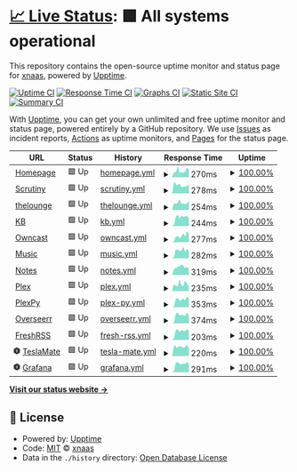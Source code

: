# [📈 Live Status](https://status.xnaas.info): <!--live status--> **🟩 All systems operational**

This repository contains the open-source uptime monitor and status page for [xnaas](https://xnaas.info/), powered by [Upptime](https://github.com/upptime/upptime).

[![Uptime CI](https://github.com/xnaas/status/workflows/Uptime%20CI/badge.svg)](https://github.com/xnaas/status/actions?query=workflow%3A%22Uptime+CI%22)
[![Response Time CI](https://github.com/xnaas/status/workflows/Response%20Time%20CI/badge.svg)](https://github.com/xnaas/status/actions?query=workflow%3A%22Response+Time+CI%22)
[![Graphs CI](https://github.com/xnaas/status/workflows/Graphs%20CI/badge.svg)](https://github.com/xnaas/status/actions?query=workflow%3A%22Graphs+CI%22)
[![Static Site CI](https://github.com/xnaas/status/workflows/Static%20Site%20CI/badge.svg)](https://github.com/xnaas/status/actions?query=workflow%3A%22Static+Site+CI%22)
[![Summary CI](https://github.com/xnaas/status/workflows/Summary%20CI/badge.svg)](https://github.com/xnaas/status/actions?query=workflow%3A%22Summary+CI%22)

With [Upptime](https://upptime.js.org), you can get your own unlimited and free uptime monitor and status page, powered entirely by a GitHub repository. We use [Issues](https://github.com/xnaas/status/issues) as incident reports, [Actions](https://github.com/xnaas/status/actions) as uptime monitors, and [Pages](https://status.xnaas.info) for the status page.

<!--start: status pages-->
<!-- This summary is generated by Upptime (https://github.com/upptime/upptime) -->
<!-- Do not edit this manually, your changes will be overwritten -->
<!-- prettier-ignore -->
| URL | Status | History | Response Time | Uptime |
| --- | ------ | ------- | ------------- | ------ |
| <img alt="" src="https://favicons.githubusercontent.com/xnaas.info" height="13"> [Homepage](https://xnaas.info) | 🟩 Up | [homepage.yml](https://github.com/xnaas/status/commits/HEAD/history/homepage.yml) | <details><summary><img alt="Response time graph" src="./graphs/homepage/response-time-week.png" height="20"> 270ms</summary><br><a href="https://status.xnaas.info/history/homepage"><img alt="Response time 299" src="https://img.shields.io/endpoint?url=https%3A%2F%2Fraw.githubusercontent.com%2Fxnaas%2Fstatus%2FHEAD%2Fapi%2Fhomepage%2Fresponse-time.json"></a><br><a href="https://status.xnaas.info/history/homepage"><img alt="24-hour response time 306" src="https://img.shields.io/endpoint?url=https%3A%2F%2Fraw.githubusercontent.com%2Fxnaas%2Fstatus%2FHEAD%2Fapi%2Fhomepage%2Fresponse-time-day.json"></a><br><a href="https://status.xnaas.info/history/homepage"><img alt="7-day response time 270" src="https://img.shields.io/endpoint?url=https%3A%2F%2Fraw.githubusercontent.com%2Fxnaas%2Fstatus%2FHEAD%2Fapi%2Fhomepage%2Fresponse-time-week.json"></a><br><a href="https://status.xnaas.info/history/homepage"><img alt="30-day response time 299" src="https://img.shields.io/endpoint?url=https%3A%2F%2Fraw.githubusercontent.com%2Fxnaas%2Fstatus%2FHEAD%2Fapi%2Fhomepage%2Fresponse-time-month.json"></a><br><a href="https://status.xnaas.info/history/homepage"><img alt="1-year response time 299" src="https://img.shields.io/endpoint?url=https%3A%2F%2Fraw.githubusercontent.com%2Fxnaas%2Fstatus%2FHEAD%2Fapi%2Fhomepage%2Fresponse-time-year.json"></a></details> | <details><summary><a href="https://status.xnaas.info/history/homepage">100.00%</a></summary><a href="https://status.xnaas.info/history/homepage"><img alt="All-time uptime 99.94%" src="https://img.shields.io/endpoint?url=https%3A%2F%2Fraw.githubusercontent.com%2Fxnaas%2Fstatus%2FHEAD%2Fapi%2Fhomepage%2Fuptime.json"></a><br><a href="https://status.xnaas.info/history/homepage"><img alt="24-hour uptime 100.00%" src="https://img.shields.io/endpoint?url=https%3A%2F%2Fraw.githubusercontent.com%2Fxnaas%2Fstatus%2FHEAD%2Fapi%2Fhomepage%2Fuptime-day.json"></a><br><a href="https://status.xnaas.info/history/homepage"><img alt="7-day uptime 100.00%" src="https://img.shields.io/endpoint?url=https%3A%2F%2Fraw.githubusercontent.com%2Fxnaas%2Fstatus%2FHEAD%2Fapi%2Fhomepage%2Fuptime-week.json"></a><br><a href="https://status.xnaas.info/history/homepage"><img alt="30-day uptime 99.94%" src="https://img.shields.io/endpoint?url=https%3A%2F%2Fraw.githubusercontent.com%2Fxnaas%2Fstatus%2FHEAD%2Fapi%2Fhomepage%2Fuptime-month.json"></a><br><a href="https://status.xnaas.info/history/homepage"><img alt="1-year uptime 99.94%" src="https://img.shields.io/endpoint?url=https%3A%2F%2Fraw.githubusercontent.com%2Fxnaas%2Fstatus%2FHEAD%2Fapi%2Fhomepage%2Fuptime-year.json"></a></details>
| <img alt="" src="https://raw.githubusercontent.com/AnalogJ/scrutiny/master/webapp/frontend/src/favicon.ico" height="13"> [Scrutiny](https://drive-status.xnaas.info) | 🟩 Up | [scrutiny.yml](https://github.com/xnaas/status/commits/HEAD/history/scrutiny.yml) | <details><summary><img alt="Response time graph" src="./graphs/scrutiny/response-time-week.png" height="20"> 278ms</summary><br><a href="https://status.xnaas.info/history/scrutiny"><img alt="Response time 300" src="https://img.shields.io/endpoint?url=https%3A%2F%2Fraw.githubusercontent.com%2Fxnaas%2Fstatus%2FHEAD%2Fapi%2Fscrutiny%2Fresponse-time.json"></a><br><a href="https://status.xnaas.info/history/scrutiny"><img alt="24-hour response time 298" src="https://img.shields.io/endpoint?url=https%3A%2F%2Fraw.githubusercontent.com%2Fxnaas%2Fstatus%2FHEAD%2Fapi%2Fscrutiny%2Fresponse-time-day.json"></a><br><a href="https://status.xnaas.info/history/scrutiny"><img alt="7-day response time 278" src="https://img.shields.io/endpoint?url=https%3A%2F%2Fraw.githubusercontent.com%2Fxnaas%2Fstatus%2FHEAD%2Fapi%2Fscrutiny%2Fresponse-time-week.json"></a><br><a href="https://status.xnaas.info/history/scrutiny"><img alt="30-day response time 300" src="https://img.shields.io/endpoint?url=https%3A%2F%2Fraw.githubusercontent.com%2Fxnaas%2Fstatus%2FHEAD%2Fapi%2Fscrutiny%2Fresponse-time-month.json"></a><br><a href="https://status.xnaas.info/history/scrutiny"><img alt="1-year response time 300" src="https://img.shields.io/endpoint?url=https%3A%2F%2Fraw.githubusercontent.com%2Fxnaas%2Fstatus%2FHEAD%2Fapi%2Fscrutiny%2Fresponse-time-year.json"></a></details> | <details><summary><a href="https://status.xnaas.info/history/scrutiny">100.00%</a></summary><a href="https://status.xnaas.info/history/scrutiny"><img alt="All-time uptime 100.00%" src="https://img.shields.io/endpoint?url=https%3A%2F%2Fraw.githubusercontent.com%2Fxnaas%2Fstatus%2FHEAD%2Fapi%2Fscrutiny%2Fuptime.json"></a><br><a href="https://status.xnaas.info/history/scrutiny"><img alt="24-hour uptime 100.00%" src="https://img.shields.io/endpoint?url=https%3A%2F%2Fraw.githubusercontent.com%2Fxnaas%2Fstatus%2FHEAD%2Fapi%2Fscrutiny%2Fuptime-day.json"></a><br><a href="https://status.xnaas.info/history/scrutiny"><img alt="7-day uptime 100.00%" src="https://img.shields.io/endpoint?url=https%3A%2F%2Fraw.githubusercontent.com%2Fxnaas%2Fstatus%2FHEAD%2Fapi%2Fscrutiny%2Fuptime-week.json"></a><br><a href="https://status.xnaas.info/history/scrutiny"><img alt="30-day uptime 100.00%" src="https://img.shields.io/endpoint?url=https%3A%2F%2Fraw.githubusercontent.com%2Fxnaas%2Fstatus%2FHEAD%2Fapi%2Fscrutiny%2Fuptime-month.json"></a><br><a href="https://status.xnaas.info/history/scrutiny"><img alt="1-year uptime 100.00%" src="https://img.shields.io/endpoint?url=https%3A%2F%2Fraw.githubusercontent.com%2Fxnaas%2Fstatus%2FHEAD%2Fapi%2Fscrutiny%2Fuptime-year.json"></a></details>
| <img alt="" src="https://favicons.githubusercontent.com/irc.xnaas.info" height="13"> [thelounge](https://irc.xnaas.info) | 🟩 Up | [thelounge.yml](https://github.com/xnaas/status/commits/HEAD/history/thelounge.yml) | <details><summary><img alt="Response time graph" src="./graphs/thelounge/response-time-week.png" height="20"> 254ms</summary><br><a href="https://status.xnaas.info/history/thelounge"><img alt="Response time 294" src="https://img.shields.io/endpoint?url=https%3A%2F%2Fraw.githubusercontent.com%2Fxnaas%2Fstatus%2FHEAD%2Fapi%2Fthelounge%2Fresponse-time.json"></a><br><a href="https://status.xnaas.info/history/thelounge"><img alt="24-hour response time 198" src="https://img.shields.io/endpoint?url=https%3A%2F%2Fraw.githubusercontent.com%2Fxnaas%2Fstatus%2FHEAD%2Fapi%2Fthelounge%2Fresponse-time-day.json"></a><br><a href="https://status.xnaas.info/history/thelounge"><img alt="7-day response time 254" src="https://img.shields.io/endpoint?url=https%3A%2F%2Fraw.githubusercontent.com%2Fxnaas%2Fstatus%2FHEAD%2Fapi%2Fthelounge%2Fresponse-time-week.json"></a><br><a href="https://status.xnaas.info/history/thelounge"><img alt="30-day response time 294" src="https://img.shields.io/endpoint?url=https%3A%2F%2Fraw.githubusercontent.com%2Fxnaas%2Fstatus%2FHEAD%2Fapi%2Fthelounge%2Fresponse-time-month.json"></a><br><a href="https://status.xnaas.info/history/thelounge"><img alt="1-year response time 294" src="https://img.shields.io/endpoint?url=https%3A%2F%2Fraw.githubusercontent.com%2Fxnaas%2Fstatus%2FHEAD%2Fapi%2Fthelounge%2Fresponse-time-year.json"></a></details> | <details><summary><a href="https://status.xnaas.info/history/thelounge">100.00%</a></summary><a href="https://status.xnaas.info/history/thelounge"><img alt="All-time uptime 99.94%" src="https://img.shields.io/endpoint?url=https%3A%2F%2Fraw.githubusercontent.com%2Fxnaas%2Fstatus%2FHEAD%2Fapi%2Fthelounge%2Fuptime.json"></a><br><a href="https://status.xnaas.info/history/thelounge"><img alt="24-hour uptime 100.00%" src="https://img.shields.io/endpoint?url=https%3A%2F%2Fraw.githubusercontent.com%2Fxnaas%2Fstatus%2FHEAD%2Fapi%2Fthelounge%2Fuptime-day.json"></a><br><a href="https://status.xnaas.info/history/thelounge"><img alt="7-day uptime 100.00%" src="https://img.shields.io/endpoint?url=https%3A%2F%2Fraw.githubusercontent.com%2Fxnaas%2Fstatus%2FHEAD%2Fapi%2Fthelounge%2Fuptime-week.json"></a><br><a href="https://status.xnaas.info/history/thelounge"><img alt="30-day uptime 99.94%" src="https://img.shields.io/endpoint?url=https%3A%2F%2Fraw.githubusercontent.com%2Fxnaas%2Fstatus%2FHEAD%2Fapi%2Fthelounge%2Fuptime-month.json"></a><br><a href="https://status.xnaas.info/history/thelounge"><img alt="1-year uptime 99.94%" src="https://img.shields.io/endpoint?url=https%3A%2F%2Fraw.githubusercontent.com%2Fxnaas%2Fstatus%2FHEAD%2Fapi%2Fthelounge%2Fuptime-year.json"></a></details>
| <img alt="" src="https://favicons.githubusercontent.com/kb.xnaas.info" height="13"> [KB](https://kb.xnaas.info) | 🟩 Up | [kb.yml](https://github.com/xnaas/status/commits/HEAD/history/kb.yml) | <details><summary><img alt="Response time graph" src="./graphs/kb/response-time-week.png" height="20"> 244ms</summary><br><a href="https://status.xnaas.info/history/kb"><img alt="Response time 262" src="https://img.shields.io/endpoint?url=https%3A%2F%2Fraw.githubusercontent.com%2Fxnaas%2Fstatus%2FHEAD%2Fapi%2Fkb%2Fresponse-time.json"></a><br><a href="https://status.xnaas.info/history/kb"><img alt="24-hour response time 247" src="https://img.shields.io/endpoint?url=https%3A%2F%2Fraw.githubusercontent.com%2Fxnaas%2Fstatus%2FHEAD%2Fapi%2Fkb%2Fresponse-time-day.json"></a><br><a href="https://status.xnaas.info/history/kb"><img alt="7-day response time 244" src="https://img.shields.io/endpoint?url=https%3A%2F%2Fraw.githubusercontent.com%2Fxnaas%2Fstatus%2FHEAD%2Fapi%2Fkb%2Fresponse-time-week.json"></a><br><a href="https://status.xnaas.info/history/kb"><img alt="30-day response time 262" src="https://img.shields.io/endpoint?url=https%3A%2F%2Fraw.githubusercontent.com%2Fxnaas%2Fstatus%2FHEAD%2Fapi%2Fkb%2Fresponse-time-month.json"></a><br><a href="https://status.xnaas.info/history/kb"><img alt="1-year response time 262" src="https://img.shields.io/endpoint?url=https%3A%2F%2Fraw.githubusercontent.com%2Fxnaas%2Fstatus%2FHEAD%2Fapi%2Fkb%2Fresponse-time-year.json"></a></details> | <details><summary><a href="https://status.xnaas.info/history/kb">100.00%</a></summary><a href="https://status.xnaas.info/history/kb"><img alt="All-time uptime 99.94%" src="https://img.shields.io/endpoint?url=https%3A%2F%2Fraw.githubusercontent.com%2Fxnaas%2Fstatus%2FHEAD%2Fapi%2Fkb%2Fuptime.json"></a><br><a href="https://status.xnaas.info/history/kb"><img alt="24-hour uptime 100.00%" src="https://img.shields.io/endpoint?url=https%3A%2F%2Fraw.githubusercontent.com%2Fxnaas%2Fstatus%2FHEAD%2Fapi%2Fkb%2Fuptime-day.json"></a><br><a href="https://status.xnaas.info/history/kb"><img alt="7-day uptime 100.00%" src="https://img.shields.io/endpoint?url=https%3A%2F%2Fraw.githubusercontent.com%2Fxnaas%2Fstatus%2FHEAD%2Fapi%2Fkb%2Fuptime-week.json"></a><br><a href="https://status.xnaas.info/history/kb"><img alt="30-day uptime 99.94%" src="https://img.shields.io/endpoint?url=https%3A%2F%2Fraw.githubusercontent.com%2Fxnaas%2Fstatus%2FHEAD%2Fapi%2Fkb%2Fuptime-month.json"></a><br><a href="https://status.xnaas.info/history/kb"><img alt="1-year uptime 99.94%" src="https://img.shields.io/endpoint?url=https%3A%2F%2Fraw.githubusercontent.com%2Fxnaas%2Fstatus%2FHEAD%2Fapi%2Fkb%2Fuptime-year.json"></a></details>
| <img alt="" src="https://favicons.githubusercontent.com/live.xnaas.info" height="13"> [Owncast](https://live.xnaas.info) | 🟩 Up | [owncast.yml](https://github.com/xnaas/status/commits/HEAD/history/owncast.yml) | <details><summary><img alt="Response time graph" src="./graphs/owncast/response-time-week.png" height="20"> 277ms</summary><br><a href="https://status.xnaas.info/history/owncast"><img alt="Response time 236" src="https://img.shields.io/endpoint?url=https%3A%2F%2Fraw.githubusercontent.com%2Fxnaas%2Fstatus%2FHEAD%2Fapi%2Fowncast%2Fresponse-time.json"></a><br><a href="https://status.xnaas.info/history/owncast"><img alt="24-hour response time 198" src="https://img.shields.io/endpoint?url=https%3A%2F%2Fraw.githubusercontent.com%2Fxnaas%2Fstatus%2FHEAD%2Fapi%2Fowncast%2Fresponse-time-day.json"></a><br><a href="https://status.xnaas.info/history/owncast"><img alt="7-day response time 277" src="https://img.shields.io/endpoint?url=https%3A%2F%2Fraw.githubusercontent.com%2Fxnaas%2Fstatus%2FHEAD%2Fapi%2Fowncast%2Fresponse-time-week.json"></a><br><a href="https://status.xnaas.info/history/owncast"><img alt="30-day response time 236" src="https://img.shields.io/endpoint?url=https%3A%2F%2Fraw.githubusercontent.com%2Fxnaas%2Fstatus%2FHEAD%2Fapi%2Fowncast%2Fresponse-time-month.json"></a><br><a href="https://status.xnaas.info/history/owncast"><img alt="1-year response time 236" src="https://img.shields.io/endpoint?url=https%3A%2F%2Fraw.githubusercontent.com%2Fxnaas%2Fstatus%2FHEAD%2Fapi%2Fowncast%2Fresponse-time-year.json"></a></details> | <details><summary><a href="https://status.xnaas.info/history/owncast">100.00%</a></summary><a href="https://status.xnaas.info/history/owncast"><img alt="All-time uptime 99.94%" src="https://img.shields.io/endpoint?url=https%3A%2F%2Fraw.githubusercontent.com%2Fxnaas%2Fstatus%2FHEAD%2Fapi%2Fowncast%2Fuptime.json"></a><br><a href="https://status.xnaas.info/history/owncast"><img alt="24-hour uptime 100.00%" src="https://img.shields.io/endpoint?url=https%3A%2F%2Fraw.githubusercontent.com%2Fxnaas%2Fstatus%2FHEAD%2Fapi%2Fowncast%2Fuptime-day.json"></a><br><a href="https://status.xnaas.info/history/owncast"><img alt="7-day uptime 100.00%" src="https://img.shields.io/endpoint?url=https%3A%2F%2Fraw.githubusercontent.com%2Fxnaas%2Fstatus%2FHEAD%2Fapi%2Fowncast%2Fuptime-week.json"></a><br><a href="https://status.xnaas.info/history/owncast"><img alt="30-day uptime 99.94%" src="https://img.shields.io/endpoint?url=https%3A%2F%2Fraw.githubusercontent.com%2Fxnaas%2Fstatus%2FHEAD%2Fapi%2Fowncast%2Fuptime-month.json"></a><br><a href="https://status.xnaas.info/history/owncast"><img alt="1-year uptime 99.94%" src="https://img.shields.io/endpoint?url=https%3A%2F%2Fraw.githubusercontent.com%2Fxnaas%2Fstatus%2FHEAD%2Fapi%2Fowncast%2Fuptime-year.json"></a></details>
| <img alt="" src="https://raw.githubusercontent.com/navidrome/navidrome/master/resources/logo-192x192.png" height="13"> [Music](https://music.xnaas.info) | 🟩 Up | [music.yml](https://github.com/xnaas/status/commits/HEAD/history/music.yml) | <details><summary><img alt="Response time graph" src="./graphs/music/response-time-week.png" height="20"> 282ms</summary><br><a href="https://status.xnaas.info/history/music"><img alt="Response time 294" src="https://img.shields.io/endpoint?url=https%3A%2F%2Fraw.githubusercontent.com%2Fxnaas%2Fstatus%2FHEAD%2Fapi%2Fmusic%2Fresponse-time.json"></a><br><a href="https://status.xnaas.info/history/music"><img alt="24-hour response time 244" src="https://img.shields.io/endpoint?url=https%3A%2F%2Fraw.githubusercontent.com%2Fxnaas%2Fstatus%2FHEAD%2Fapi%2Fmusic%2Fresponse-time-day.json"></a><br><a href="https://status.xnaas.info/history/music"><img alt="7-day response time 282" src="https://img.shields.io/endpoint?url=https%3A%2F%2Fraw.githubusercontent.com%2Fxnaas%2Fstatus%2FHEAD%2Fapi%2Fmusic%2Fresponse-time-week.json"></a><br><a href="https://status.xnaas.info/history/music"><img alt="30-day response time 294" src="https://img.shields.io/endpoint?url=https%3A%2F%2Fraw.githubusercontent.com%2Fxnaas%2Fstatus%2FHEAD%2Fapi%2Fmusic%2Fresponse-time-month.json"></a><br><a href="https://status.xnaas.info/history/music"><img alt="1-year response time 294" src="https://img.shields.io/endpoint?url=https%3A%2F%2Fraw.githubusercontent.com%2Fxnaas%2Fstatus%2FHEAD%2Fapi%2Fmusic%2Fresponse-time-year.json"></a></details> | <details><summary><a href="https://status.xnaas.info/history/music">100.00%</a></summary><a href="https://status.xnaas.info/history/music"><img alt="All-time uptime 99.94%" src="https://img.shields.io/endpoint?url=https%3A%2F%2Fraw.githubusercontent.com%2Fxnaas%2Fstatus%2FHEAD%2Fapi%2Fmusic%2Fuptime.json"></a><br><a href="https://status.xnaas.info/history/music"><img alt="24-hour uptime 100.00%" src="https://img.shields.io/endpoint?url=https%3A%2F%2Fraw.githubusercontent.com%2Fxnaas%2Fstatus%2FHEAD%2Fapi%2Fmusic%2Fuptime-day.json"></a><br><a href="https://status.xnaas.info/history/music"><img alt="7-day uptime 100.00%" src="https://img.shields.io/endpoint?url=https%3A%2F%2Fraw.githubusercontent.com%2Fxnaas%2Fstatus%2FHEAD%2Fapi%2Fmusic%2Fuptime-week.json"></a><br><a href="https://status.xnaas.info/history/music"><img alt="30-day uptime 99.94%" src="https://img.shields.io/endpoint?url=https%3A%2F%2Fraw.githubusercontent.com%2Fxnaas%2Fstatus%2FHEAD%2Fapi%2Fmusic%2Fuptime-month.json"></a><br><a href="https://status.xnaas.info/history/music"><img alt="1-year uptime 99.94%" src="https://img.shields.io/endpoint?url=https%3A%2F%2Fraw.githubusercontent.com%2Fxnaas%2Fstatus%2FHEAD%2Fapi%2Fmusic%2Fuptime-year.json"></a></details>
| <img alt="" src="https://raw.githubusercontent.com/laurent22/joplin/dev/Assets/SquareIcon512.png" height="13"> [Notes](https://notes.xnaas.info) | 🟩 Up | [notes.yml](https://github.com/xnaas/status/commits/HEAD/history/notes.yml) | <details><summary><img alt="Response time graph" src="./graphs/notes/response-time-week.png" height="20"> 319ms</summary><br><a href="https://status.xnaas.info/history/notes"><img alt="Response time 296" src="https://img.shields.io/endpoint?url=https%3A%2F%2Fraw.githubusercontent.com%2Fxnaas%2Fstatus%2FHEAD%2Fapi%2Fnotes%2Fresponse-time.json"></a><br><a href="https://status.xnaas.info/history/notes"><img alt="24-hour response time 247" src="https://img.shields.io/endpoint?url=https%3A%2F%2Fraw.githubusercontent.com%2Fxnaas%2Fstatus%2FHEAD%2Fapi%2Fnotes%2Fresponse-time-day.json"></a><br><a href="https://status.xnaas.info/history/notes"><img alt="7-day response time 319" src="https://img.shields.io/endpoint?url=https%3A%2F%2Fraw.githubusercontent.com%2Fxnaas%2Fstatus%2FHEAD%2Fapi%2Fnotes%2Fresponse-time-week.json"></a><br><a href="https://status.xnaas.info/history/notes"><img alt="30-day response time 296" src="https://img.shields.io/endpoint?url=https%3A%2F%2Fraw.githubusercontent.com%2Fxnaas%2Fstatus%2FHEAD%2Fapi%2Fnotes%2Fresponse-time-month.json"></a><br><a href="https://status.xnaas.info/history/notes"><img alt="1-year response time 296" src="https://img.shields.io/endpoint?url=https%3A%2F%2Fraw.githubusercontent.com%2Fxnaas%2Fstatus%2FHEAD%2Fapi%2Fnotes%2Fresponse-time-year.json"></a></details> | <details><summary><a href="https://status.xnaas.info/history/notes">100.00%</a></summary><a href="https://status.xnaas.info/history/notes"><img alt="All-time uptime 99.94%" src="https://img.shields.io/endpoint?url=https%3A%2F%2Fraw.githubusercontent.com%2Fxnaas%2Fstatus%2FHEAD%2Fapi%2Fnotes%2Fuptime.json"></a><br><a href="https://status.xnaas.info/history/notes"><img alt="24-hour uptime 100.00%" src="https://img.shields.io/endpoint?url=https%3A%2F%2Fraw.githubusercontent.com%2Fxnaas%2Fstatus%2FHEAD%2Fapi%2Fnotes%2Fuptime-day.json"></a><br><a href="https://status.xnaas.info/history/notes"><img alt="7-day uptime 100.00%" src="https://img.shields.io/endpoint?url=https%3A%2F%2Fraw.githubusercontent.com%2Fxnaas%2Fstatus%2FHEAD%2Fapi%2Fnotes%2Fuptime-week.json"></a><br><a href="https://status.xnaas.info/history/notes"><img alt="30-day uptime 99.94%" src="https://img.shields.io/endpoint?url=https%3A%2F%2Fraw.githubusercontent.com%2Fxnaas%2Fstatus%2FHEAD%2Fapi%2Fnotes%2Fuptime-month.json"></a><br><a href="https://status.xnaas.info/history/notes"><img alt="1-year uptime 99.94%" src="https://img.shields.io/endpoint?url=https%3A%2F%2Fraw.githubusercontent.com%2Fxnaas%2Fstatus%2FHEAD%2Fapi%2Fnotes%2Fuptime-year.json"></a></details>
| <img alt="" src="https://www.plex.tv/wp-content/themes/plex/assets/img/favicons/favicon-16x16.png" height="13"> [Plex](https://plex.xnaas.info) | 🟩 Up | [plex.yml](https://github.com/xnaas/status/commits/HEAD/history/plex.yml) | <details><summary><img alt="Response time graph" src="./graphs/plex/response-time-week.png" height="20"> 235ms</summary><br><a href="https://status.xnaas.info/history/plex"><img alt="Response time 231" src="https://img.shields.io/endpoint?url=https%3A%2F%2Fraw.githubusercontent.com%2Fxnaas%2Fstatus%2FHEAD%2Fapi%2Fplex%2Fresponse-time.json"></a><br><a href="https://status.xnaas.info/history/plex"><img alt="24-hour response time 186" src="https://img.shields.io/endpoint?url=https%3A%2F%2Fraw.githubusercontent.com%2Fxnaas%2Fstatus%2FHEAD%2Fapi%2Fplex%2Fresponse-time-day.json"></a><br><a href="https://status.xnaas.info/history/plex"><img alt="7-day response time 235" src="https://img.shields.io/endpoint?url=https%3A%2F%2Fraw.githubusercontent.com%2Fxnaas%2Fstatus%2FHEAD%2Fapi%2Fplex%2Fresponse-time-week.json"></a><br><a href="https://status.xnaas.info/history/plex"><img alt="30-day response time 231" src="https://img.shields.io/endpoint?url=https%3A%2F%2Fraw.githubusercontent.com%2Fxnaas%2Fstatus%2FHEAD%2Fapi%2Fplex%2Fresponse-time-month.json"></a><br><a href="https://status.xnaas.info/history/plex"><img alt="1-year response time 231" src="https://img.shields.io/endpoint?url=https%3A%2F%2Fraw.githubusercontent.com%2Fxnaas%2Fstatus%2FHEAD%2Fapi%2Fplex%2Fresponse-time-year.json"></a></details> | <details><summary><a href="https://status.xnaas.info/history/plex">100.00%</a></summary><a href="https://status.xnaas.info/history/plex"><img alt="All-time uptime 100.00%" src="https://img.shields.io/endpoint?url=https%3A%2F%2Fraw.githubusercontent.com%2Fxnaas%2Fstatus%2FHEAD%2Fapi%2Fplex%2Fuptime.json"></a><br><a href="https://status.xnaas.info/history/plex"><img alt="24-hour uptime 100.00%" src="https://img.shields.io/endpoint?url=https%3A%2F%2Fraw.githubusercontent.com%2Fxnaas%2Fstatus%2FHEAD%2Fapi%2Fplex%2Fuptime-day.json"></a><br><a href="https://status.xnaas.info/history/plex"><img alt="7-day uptime 100.00%" src="https://img.shields.io/endpoint?url=https%3A%2F%2Fraw.githubusercontent.com%2Fxnaas%2Fstatus%2FHEAD%2Fapi%2Fplex%2Fuptime-week.json"></a><br><a href="https://status.xnaas.info/history/plex"><img alt="30-day uptime 100.00%" src="https://img.shields.io/endpoint?url=https%3A%2F%2Fraw.githubusercontent.com%2Fxnaas%2Fstatus%2FHEAD%2Fapi%2Fplex%2Fuptime-month.json"></a><br><a href="https://status.xnaas.info/history/plex"><img alt="1-year uptime 100.00%" src="https://img.shields.io/endpoint?url=https%3A%2F%2Fraw.githubusercontent.com%2Fxnaas%2Fstatus%2FHEAD%2Fapi%2Fplex%2Fuptime-year.json"></a></details>
| <img alt="" src="https://favicons.githubusercontent.com/plexpy.xnaas.info" height="13"> [PlexPy](https://plexpy.xnaas.info) | 🟩 Up | [plex-py.yml](https://github.com/xnaas/status/commits/HEAD/history/plex-py.yml) | <details><summary><img alt="Response time graph" src="./graphs/plex-py/response-time-week.png" height="20"> 353ms</summary><br><a href="https://status.xnaas.info/history/plex-py"><img alt="Response time 375" src="https://img.shields.io/endpoint?url=https%3A%2F%2Fraw.githubusercontent.com%2Fxnaas%2Fstatus%2FHEAD%2Fapi%2Fplex-py%2Fresponse-time.json"></a><br><a href="https://status.xnaas.info/history/plex-py"><img alt="24-hour response time 303" src="https://img.shields.io/endpoint?url=https%3A%2F%2Fraw.githubusercontent.com%2Fxnaas%2Fstatus%2FHEAD%2Fapi%2Fplex-py%2Fresponse-time-day.json"></a><br><a href="https://status.xnaas.info/history/plex-py"><img alt="7-day response time 353" src="https://img.shields.io/endpoint?url=https%3A%2F%2Fraw.githubusercontent.com%2Fxnaas%2Fstatus%2FHEAD%2Fapi%2Fplex-py%2Fresponse-time-week.json"></a><br><a href="https://status.xnaas.info/history/plex-py"><img alt="30-day response time 375" src="https://img.shields.io/endpoint?url=https%3A%2F%2Fraw.githubusercontent.com%2Fxnaas%2Fstatus%2FHEAD%2Fapi%2Fplex-py%2Fresponse-time-month.json"></a><br><a href="https://status.xnaas.info/history/plex-py"><img alt="1-year response time 375" src="https://img.shields.io/endpoint?url=https%3A%2F%2Fraw.githubusercontent.com%2Fxnaas%2Fstatus%2FHEAD%2Fapi%2Fplex-py%2Fresponse-time-year.json"></a></details> | <details><summary><a href="https://status.xnaas.info/history/plex-py">100.00%</a></summary><a href="https://status.xnaas.info/history/plex-py"><img alt="All-time uptime 99.94%" src="https://img.shields.io/endpoint?url=https%3A%2F%2Fraw.githubusercontent.com%2Fxnaas%2Fstatus%2FHEAD%2Fapi%2Fplex-py%2Fuptime.json"></a><br><a href="https://status.xnaas.info/history/plex-py"><img alt="24-hour uptime 100.00%" src="https://img.shields.io/endpoint?url=https%3A%2F%2Fraw.githubusercontent.com%2Fxnaas%2Fstatus%2FHEAD%2Fapi%2Fplex-py%2Fuptime-day.json"></a><br><a href="https://status.xnaas.info/history/plex-py"><img alt="7-day uptime 100.00%" src="https://img.shields.io/endpoint?url=https%3A%2F%2Fraw.githubusercontent.com%2Fxnaas%2Fstatus%2FHEAD%2Fapi%2Fplex-py%2Fuptime-week.json"></a><br><a href="https://status.xnaas.info/history/plex-py"><img alt="30-day uptime 99.94%" src="https://img.shields.io/endpoint?url=https%3A%2F%2Fraw.githubusercontent.com%2Fxnaas%2Fstatus%2FHEAD%2Fapi%2Fplex-py%2Fuptime-month.json"></a><br><a href="https://status.xnaas.info/history/plex-py"><img alt="1-year uptime 99.94%" src="https://img.shields.io/endpoint?url=https%3A%2F%2Fraw.githubusercontent.com%2Fxnaas%2Fstatus%2FHEAD%2Fapi%2Fplex-py%2Fuptime-year.json"></a></details>
| <img alt="" src="https://favicons.githubusercontent.com/request.xnaas.info" height="13"> [Overseerr](https://request.xnaas.info) | 🟩 Up | [overseerr.yml](https://github.com/xnaas/status/commits/HEAD/history/overseerr.yml) | <details><summary><img alt="Response time graph" src="./graphs/overseerr/response-time-week.png" height="20"> 374ms</summary><br><a href="https://status.xnaas.info/history/overseerr"><img alt="Response time 417" src="https://img.shields.io/endpoint?url=https%3A%2F%2Fraw.githubusercontent.com%2Fxnaas%2Fstatus%2FHEAD%2Fapi%2Foverseerr%2Fresponse-time.json"></a><br><a href="https://status.xnaas.info/history/overseerr"><img alt="24-hour response time 389" src="https://img.shields.io/endpoint?url=https%3A%2F%2Fraw.githubusercontent.com%2Fxnaas%2Fstatus%2FHEAD%2Fapi%2Foverseerr%2Fresponse-time-day.json"></a><br><a href="https://status.xnaas.info/history/overseerr"><img alt="7-day response time 374" src="https://img.shields.io/endpoint?url=https%3A%2F%2Fraw.githubusercontent.com%2Fxnaas%2Fstatus%2FHEAD%2Fapi%2Foverseerr%2Fresponse-time-week.json"></a><br><a href="https://status.xnaas.info/history/overseerr"><img alt="30-day response time 417" src="https://img.shields.io/endpoint?url=https%3A%2F%2Fraw.githubusercontent.com%2Fxnaas%2Fstatus%2FHEAD%2Fapi%2Foverseerr%2Fresponse-time-month.json"></a><br><a href="https://status.xnaas.info/history/overseerr"><img alt="1-year response time 417" src="https://img.shields.io/endpoint?url=https%3A%2F%2Fraw.githubusercontent.com%2Fxnaas%2Fstatus%2FHEAD%2Fapi%2Foverseerr%2Fresponse-time-year.json"></a></details> | <details><summary><a href="https://status.xnaas.info/history/overseerr">100.00%</a></summary><a href="https://status.xnaas.info/history/overseerr"><img alt="All-time uptime 99.94%" src="https://img.shields.io/endpoint?url=https%3A%2F%2Fraw.githubusercontent.com%2Fxnaas%2Fstatus%2FHEAD%2Fapi%2Foverseerr%2Fuptime.json"></a><br><a href="https://status.xnaas.info/history/overseerr"><img alt="24-hour uptime 100.00%" src="https://img.shields.io/endpoint?url=https%3A%2F%2Fraw.githubusercontent.com%2Fxnaas%2Fstatus%2FHEAD%2Fapi%2Foverseerr%2Fuptime-day.json"></a><br><a href="https://status.xnaas.info/history/overseerr"><img alt="7-day uptime 100.00%" src="https://img.shields.io/endpoint?url=https%3A%2F%2Fraw.githubusercontent.com%2Fxnaas%2Fstatus%2FHEAD%2Fapi%2Foverseerr%2Fuptime-week.json"></a><br><a href="https://status.xnaas.info/history/overseerr"><img alt="30-day uptime 99.94%" src="https://img.shields.io/endpoint?url=https%3A%2F%2Fraw.githubusercontent.com%2Fxnaas%2Fstatus%2FHEAD%2Fapi%2Foverseerr%2Fuptime-month.json"></a><br><a href="https://status.xnaas.info/history/overseerr"><img alt="1-year uptime 99.94%" src="https://img.shields.io/endpoint?url=https%3A%2F%2Fraw.githubusercontent.com%2Fxnaas%2Fstatus%2FHEAD%2Fapi%2Foverseerr%2Fuptime-year.json"></a></details>
| <img alt="" src="https://favicons.githubusercontent.com/rss.xnaas.info" height="13"> [FreshRSS](https://rss.xnaas.info) | 🟩 Up | [fresh-rss.yml](https://github.com/xnaas/status/commits/HEAD/history/fresh-rss.yml) | <details><summary><img alt="Response time graph" src="./graphs/fresh-rss/response-time-week.png" height="20"> 203ms</summary><br><a href="https://status.xnaas.info/history/fresh-rss"><img alt="Response time 212" src="https://img.shields.io/endpoint?url=https%3A%2F%2Fraw.githubusercontent.com%2Fxnaas%2Fstatus%2FHEAD%2Fapi%2Ffresh-rss%2Fresponse-time.json"></a><br><a href="https://status.xnaas.info/history/fresh-rss"><img alt="24-hour response time 180" src="https://img.shields.io/endpoint?url=https%3A%2F%2Fraw.githubusercontent.com%2Fxnaas%2Fstatus%2FHEAD%2Fapi%2Ffresh-rss%2Fresponse-time-day.json"></a><br><a href="https://status.xnaas.info/history/fresh-rss"><img alt="7-day response time 203" src="https://img.shields.io/endpoint?url=https%3A%2F%2Fraw.githubusercontent.com%2Fxnaas%2Fstatus%2FHEAD%2Fapi%2Ffresh-rss%2Fresponse-time-week.json"></a><br><a href="https://status.xnaas.info/history/fresh-rss"><img alt="30-day response time 212" src="https://img.shields.io/endpoint?url=https%3A%2F%2Fraw.githubusercontent.com%2Fxnaas%2Fstatus%2FHEAD%2Fapi%2Ffresh-rss%2Fresponse-time-month.json"></a><br><a href="https://status.xnaas.info/history/fresh-rss"><img alt="1-year response time 212" src="https://img.shields.io/endpoint?url=https%3A%2F%2Fraw.githubusercontent.com%2Fxnaas%2Fstatus%2FHEAD%2Fapi%2Ffresh-rss%2Fresponse-time-year.json"></a></details> | <details><summary><a href="https://status.xnaas.info/history/fresh-rss">100.00%</a></summary><a href="https://status.xnaas.info/history/fresh-rss"><img alt="All-time uptime 99.94%" src="https://img.shields.io/endpoint?url=https%3A%2F%2Fraw.githubusercontent.com%2Fxnaas%2Fstatus%2FHEAD%2Fapi%2Ffresh-rss%2Fuptime.json"></a><br><a href="https://status.xnaas.info/history/fresh-rss"><img alt="24-hour uptime 100.00%" src="https://img.shields.io/endpoint?url=https%3A%2F%2Fraw.githubusercontent.com%2Fxnaas%2Fstatus%2FHEAD%2Fapi%2Ffresh-rss%2Fuptime-day.json"></a><br><a href="https://status.xnaas.info/history/fresh-rss"><img alt="7-day uptime 100.00%" src="https://img.shields.io/endpoint?url=https%3A%2F%2Fraw.githubusercontent.com%2Fxnaas%2Fstatus%2FHEAD%2Fapi%2Ffresh-rss%2Fuptime-week.json"></a><br><a href="https://status.xnaas.info/history/fresh-rss"><img alt="30-day uptime 99.94%" src="https://img.shields.io/endpoint?url=https%3A%2F%2Fraw.githubusercontent.com%2Fxnaas%2Fstatus%2FHEAD%2Fapi%2Ffresh-rss%2Fuptime-month.json"></a><br><a href="https://status.xnaas.info/history/fresh-rss"><img alt="1-year uptime 99.94%" src="https://img.shields.io/endpoint?url=https%3A%2F%2Fraw.githubusercontent.com%2Fxnaas%2Fstatus%2FHEAD%2Fapi%2Ffresh-rss%2Fuptime-year.json"></a></details>
| <img alt="" src="https://raw.githubusercontent.com/adriankumpf/teslamate/master/assets/static/favicon-16x16.png" height="13"> [TeslaMate](https://tesla.xnaas.info) | 🟩 Up | [tesla-mate.yml](https://github.com/xnaas/status/commits/HEAD/history/tesla-mate.yml) | <details><summary><img alt="Response time graph" src="./graphs/tesla-mate/response-time-week.png" height="20"> 220ms</summary><br><a href="https://status.xnaas.info/history/tesla-mate"><img alt="Response time 219" src="https://img.shields.io/endpoint?url=https%3A%2F%2Fraw.githubusercontent.com%2Fxnaas%2Fstatus%2FHEAD%2Fapi%2Ftesla-mate%2Fresponse-time.json"></a><br><a href="https://status.xnaas.info/history/tesla-mate"><img alt="24-hour response time 318" src="https://img.shields.io/endpoint?url=https%3A%2F%2Fraw.githubusercontent.com%2Fxnaas%2Fstatus%2FHEAD%2Fapi%2Ftesla-mate%2Fresponse-time-day.json"></a><br><a href="https://status.xnaas.info/history/tesla-mate"><img alt="7-day response time 220" src="https://img.shields.io/endpoint?url=https%3A%2F%2Fraw.githubusercontent.com%2Fxnaas%2Fstatus%2FHEAD%2Fapi%2Ftesla-mate%2Fresponse-time-week.json"></a><br><a href="https://status.xnaas.info/history/tesla-mate"><img alt="30-day response time 219" src="https://img.shields.io/endpoint?url=https%3A%2F%2Fraw.githubusercontent.com%2Fxnaas%2Fstatus%2FHEAD%2Fapi%2Ftesla-mate%2Fresponse-time-month.json"></a><br><a href="https://status.xnaas.info/history/tesla-mate"><img alt="1-year response time 219" src="https://img.shields.io/endpoint?url=https%3A%2F%2Fraw.githubusercontent.com%2Fxnaas%2Fstatus%2FHEAD%2Fapi%2Ftesla-mate%2Fresponse-time-year.json"></a></details> | <details><summary><a href="https://status.xnaas.info/history/tesla-mate">100.00%</a></summary><a href="https://status.xnaas.info/history/tesla-mate"><img alt="All-time uptime 100.00%" src="https://img.shields.io/endpoint?url=https%3A%2F%2Fraw.githubusercontent.com%2Fxnaas%2Fstatus%2FHEAD%2Fapi%2Ftesla-mate%2Fuptime.json"></a><br><a href="https://status.xnaas.info/history/tesla-mate"><img alt="24-hour uptime 100.00%" src="https://img.shields.io/endpoint?url=https%3A%2F%2Fraw.githubusercontent.com%2Fxnaas%2Fstatus%2FHEAD%2Fapi%2Ftesla-mate%2Fuptime-day.json"></a><br><a href="https://status.xnaas.info/history/tesla-mate"><img alt="7-day uptime 100.00%" src="https://img.shields.io/endpoint?url=https%3A%2F%2Fraw.githubusercontent.com%2Fxnaas%2Fstatus%2FHEAD%2Fapi%2Ftesla-mate%2Fuptime-week.json"></a><br><a href="https://status.xnaas.info/history/tesla-mate"><img alt="30-day uptime 100.00%" src="https://img.shields.io/endpoint?url=https%3A%2F%2Fraw.githubusercontent.com%2Fxnaas%2Fstatus%2FHEAD%2Fapi%2Ftesla-mate%2Fuptime-month.json"></a><br><a href="https://status.xnaas.info/history/tesla-mate"><img alt="1-year uptime 100.00%" src="https://img.shields.io/endpoint?url=https%3A%2F%2Fraw.githubusercontent.com%2Fxnaas%2Fstatus%2FHEAD%2Fapi%2Ftesla-mate%2Fuptime-year.json"></a></details>
| <img alt="" src="https://raw.githubusercontent.com/adriankumpf/teslamate/master/assets/static/favicon-16x16.png" height="13"> [Grafana](https://teslag.xnaas.info) | 🟩 Up | [grafana.yml](https://github.com/xnaas/status/commits/HEAD/history/grafana.yml) | <details><summary><img alt="Response time graph" src="./graphs/grafana/response-time-week.png" height="20"> 291ms</summary><br><a href="https://status.xnaas.info/history/grafana"><img alt="Response time 284" src="https://img.shields.io/endpoint?url=https%3A%2F%2Fraw.githubusercontent.com%2Fxnaas%2Fstatus%2FHEAD%2Fapi%2Fgrafana%2Fresponse-time.json"></a><br><a href="https://status.xnaas.info/history/grafana"><img alt="24-hour response time 432" src="https://img.shields.io/endpoint?url=https%3A%2F%2Fraw.githubusercontent.com%2Fxnaas%2Fstatus%2FHEAD%2Fapi%2Fgrafana%2Fresponse-time-day.json"></a><br><a href="https://status.xnaas.info/history/grafana"><img alt="7-day response time 291" src="https://img.shields.io/endpoint?url=https%3A%2F%2Fraw.githubusercontent.com%2Fxnaas%2Fstatus%2FHEAD%2Fapi%2Fgrafana%2Fresponse-time-week.json"></a><br><a href="https://status.xnaas.info/history/grafana"><img alt="30-day response time 284" src="https://img.shields.io/endpoint?url=https%3A%2F%2Fraw.githubusercontent.com%2Fxnaas%2Fstatus%2FHEAD%2Fapi%2Fgrafana%2Fresponse-time-month.json"></a><br><a href="https://status.xnaas.info/history/grafana"><img alt="1-year response time 284" src="https://img.shields.io/endpoint?url=https%3A%2F%2Fraw.githubusercontent.com%2Fxnaas%2Fstatus%2FHEAD%2Fapi%2Fgrafana%2Fresponse-time-year.json"></a></details> | <details><summary><a href="https://status.xnaas.info/history/grafana">100.00%</a></summary><a href="https://status.xnaas.info/history/grafana"><img alt="All-time uptime 99.94%" src="https://img.shields.io/endpoint?url=https%3A%2F%2Fraw.githubusercontent.com%2Fxnaas%2Fstatus%2FHEAD%2Fapi%2Fgrafana%2Fuptime.json"></a><br><a href="https://status.xnaas.info/history/grafana"><img alt="24-hour uptime 100.00%" src="https://img.shields.io/endpoint?url=https%3A%2F%2Fraw.githubusercontent.com%2Fxnaas%2Fstatus%2FHEAD%2Fapi%2Fgrafana%2Fuptime-day.json"></a><br><a href="https://status.xnaas.info/history/grafana"><img alt="7-day uptime 100.00%" src="https://img.shields.io/endpoint?url=https%3A%2F%2Fraw.githubusercontent.com%2Fxnaas%2Fstatus%2FHEAD%2Fapi%2Fgrafana%2Fuptime-week.json"></a><br><a href="https://status.xnaas.info/history/grafana"><img alt="30-day uptime 99.94%" src="https://img.shields.io/endpoint?url=https%3A%2F%2Fraw.githubusercontent.com%2Fxnaas%2Fstatus%2FHEAD%2Fapi%2Fgrafana%2Fuptime-month.json"></a><br><a href="https://status.xnaas.info/history/grafana"><img alt="1-year uptime 99.94%" src="https://img.shields.io/endpoint?url=https%3A%2F%2Fraw.githubusercontent.com%2Fxnaas%2Fstatus%2FHEAD%2Fapi%2Fgrafana%2Fuptime-year.json"></a></details>

<!--end: status pages-->

[**Visit our status website →**](https://status.xnaas.info)

## 📄 License

- Powered by: [Upptime](https://github.com/upptime/upptime)
- Code: [MIT](./LICENSE) © [xnaas](https://xnaas.info/)
- Data in the `./history` directory: [Open Database License](https://opendatacommons.org/licenses/odbl/1-0/)
